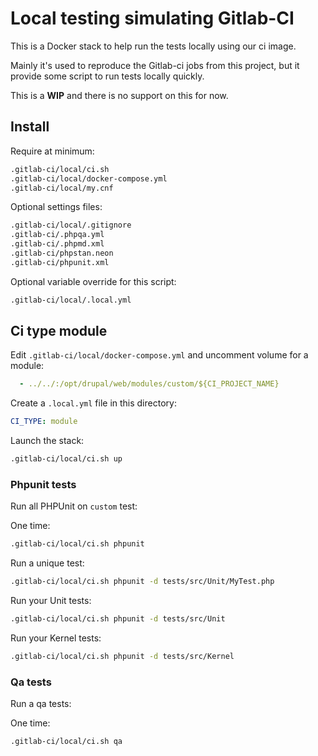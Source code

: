 # Local testing simulating Gitlab-CI

This is a Docker stack to help run the tests locally using our ci image.

Mainly it's used to reproduce the Gitlab-ci jobs from this project, but it
provide some script to run tests locally quickly.

This is a **WIP** and there is no support on this for now.

## Install

Require at minimum:

```bash
.gitlab-ci/local/ci.sh
.gitlab-ci/local/docker-compose.yml
.gitlab-ci/local/my.cnf
```

Optional settings files:

```bash
.gitlab-ci/local/.gitignore
.gitlab-ci/.phpqa.yml
.gitlab-ci/.phpmd.xml
.gitlab-ci/phpstan.neon
.gitlab-ci/phpunit.xml
```

Optional variable override for this script:

```bash
.gitlab-ci/local/.local.yml
```

## Ci type module

Edit `.gitlab-ci/local/docker-compose.yml` and uncomment volume for a module:

```yaml
  - ../../:/opt/drupal/web/modules/custom/${CI_PROJECT_NAME}
```

Create a `.local.yml` file in this directory:

```yaml
CI_TYPE: module
```

Launch the stack:

```bash
.gitlab-ci/local/ci.sh up
```

### Phpunit tests

Run all PHPUnit on `custom` test:

One time:

```bash
.gitlab-ci/local/ci.sh phpunit
```

Run a unique test:

```bash
.gitlab-ci/local/ci.sh phpunit -d tests/src/Unit/MyTest.php
```

Run your Unit tests:

```bash
.gitlab-ci/local/ci.sh phpunit -d tests/src/Unit
```

Run your Kernel tests:

```bash
.gitlab-ci/local/ci.sh phpunit -d tests/src/Kernel
```

### Qa tests

Run a qa tests:

One time:

```bash
.gitlab-ci/local/ci.sh qa
```
